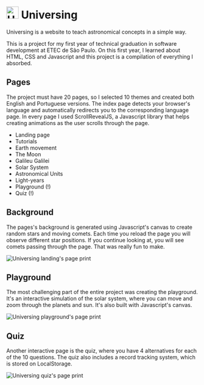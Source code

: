 
# <img width="32px" height="32px" src="https://github.com/ioolliver/universing/blob/main/img/earth.webp" alt="Universing Logo"> Universing

Universing is a website to teach astronomical concepts in a simple way.

This is a project for my first year of technical graduation in software development at ETEC de São Paulo. On this first year, I learned about HTML, CSS and Javascript and this project is a compilation of everything I absorbed.

## Pages

The project must have 20 pages, so I selected 10 themes and created both English and Portuguese versions. The index page detects your browser's language and automatically redirects you to the corresponding language page.
In every page I used ScrollRevealJS, a Javascript library that helps creating animations as the user scrolls through the page.

- Landing page
- Tutorials
- Earth movement
- The Moon
- Galileu Galilei
- Solar System
- Astronomical Units
- Light-years
- Playground (!)
- Quiz (!)

## Background

The pages's background is generated using Javascript's canvas to create random stars and moving comets. Each time you reload the page you will observe different star positions. If you continue looking at, you will see comets passing through the page. That was really fun to make.

<img src="https://i.imgur.com/ctRFNGe.png" alt="Universing landing's page print">

## Playground

The most challenging part of the entire project was creating the playground. It's an interactive simulation of the solar system, where you can move and zoom through the planets and sun. It's also built with Javascript's canvas.

<img src="https://i.imgur.com/ARe8VWD.png" alt="Universing playground's page print">

## Quiz

Another interactive page is the quiz, where you have 4 alternatives for each of the 10 questions. The quiz also includes a record tracking system, which is stored on LocalStorage.

<img src="https://i.imgur.com/zGdPQL4.png" alt="Universing quiz's page print">
